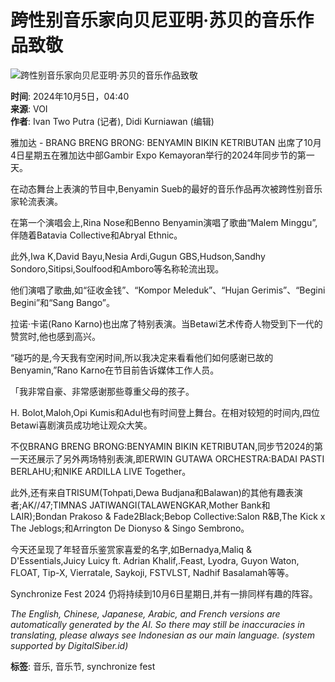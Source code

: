 # 跨性别音乐家向贝尼亚明·苏贝的音乐作品致敬

![跨性别音乐家向贝尼亚明·苏贝的音乐作品致敬](https://imgsrv2.voi.id/sFxc_4EzzDXbR46TLwww63pLOSVnofxjlDK7Dcgg3qk/auto/1200/675/sm/1/bG9jYWw6Ly8vcHVibGlzaGVycy80MjI1MDUvMjAyNDEwMDUwNTQzLW1haW4uY3JvcHBlZF8xNzI4MDgxODE4LmpwZWc.jpg)

**时间**: 2024年10月5日，04:40  
**来源**: VOI  
**作者**: Ivan Two Putra (记者), Didi Kurniawan (编辑)

雅加达 - BRANG BRENG BRONG: BENYAMIN BIKIN KETRIBUTAN 出席了10月4日星期五在雅加达中部Gambir Expo Kemayoran举行的2024年同步节的第一天。

在动态舞台上表演的节目中,Benyamin Sueb的最好的音乐作品再次被跨性别音乐家轮流表演。

在第一个演唱会上,Rina Nose和Benno Benyamin演唱了歌曲“Malem Minggu”,伴随着Batavia Collective和Abryal Ethnic。

此外,Iwa K,David Bayu,Nesia Ardi,Gugun GBS,Hudson,Sandhy Sondoro,Sitipsi,Soulfood和Amboro等名称轮流出现。

他们演唱了歌曲,如“征收金钱”、“Kompor Meleduk”、“Hujan Gerimis”、“Begini Begini”和“Sang Bango”。

拉诺·卡诺(Rano Karno)也出席了特别表演。当Betawi艺术传奇人物受到下一代的赞赏时,他也感到高兴。

“碰巧的是,今天我有空闲时间,所以我决定来看看他们如何感谢已故的Benyamin,”Rano Karno在节目前告诉媒体工作人员。

「我非常自豪、非常感谢那些尊重父母的孩子。

H. Bolot,Maloh,Opi Kumis和Adul也有时间登上舞台。在相对较短的时间内,四位Betawi喜剧演员成功地让观众大笑。

不仅BRANG BRENG BRONG:BENYAMIN BIKIN KETRIBUTAN,同步节2024的第一天还展示了另外两场特别表演,即ERWIN GUTAWA ORCHESTRA:BADAI PASTI BERLAHU;和NIKE ARDILLA LIVE Together。

此外,还有来自TRISUM(Tohpati,Dewa Budjana和Balawan)的其他有趣表演者;AK//47;TIMNAS JATIWANGI(TALAWENGKAR,Mother Bank和LAIR);Bondan Prakoso & Fade2Black;Bebop Collective:Salon R&B,The Kick x The Jeblogs;和Arrington De Dionyso & Singo Sembrono。

今天还呈现了年轻音乐鉴赏家喜爱的名字,如Bernadya,Maliq & D'Essentials,Juicy Luicy ft. Adrian Khalif,.Feast, Lyodra, Guyon Waton, FLOAT, Tip-X, Vierratale, Saykoji, FSTVLST, Nadhif Basalamah等等。

Synchronize Fest 2024 仍将持续到10月6日星期日,并有一排同样有趣的阵容。

_The English, Chinese, Japanese, Arabic, and French versions are automatically generated by the AI. So there may still be inaccuracies in translating, please always see Indonesian as our main language. (system supported by DigitalSiber.id)_

**标签**: 音乐, 音乐节, synchronize fest